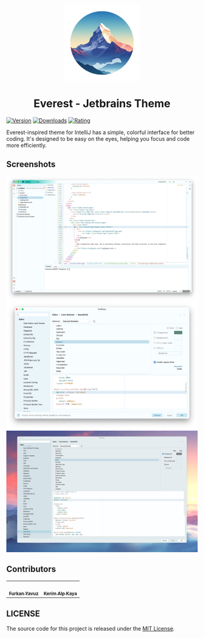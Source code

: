 <p align="center">
   <a href="https://plugins.jetbrains.com/plugin/22653-everest-theme">
    <img src="./icon.png" alt="Logo" width=200>
  </a>
</p>

<h1 align="center">
Everest - Jetbrains Theme
</h1>

[![Version](https://img.shields.io/jetbrains/plugin/v/22653-everest-theme.svg?label=Version&style=for-the-badge&logo=jetbrains)](https://plugins.jetbrains.com/plugin/22653-everest-theme)
[![Downloads](https://img.shields.io/jetbrains/plugin/d/22653-everest-theme.svg?style=for-the-badge&logo=jetbrains)](https://plugins.jetbrains.com/plugin/22653-everest-theme)
[![Rating](https://img.shields.io/jetbrains/plugin/r/rating/22653-everest-theme?label=Rating&style=for-the-badge&logo=jetbrains)](https://plugins.jetbrains.com/plugin/22653-everest-theme)

<!-- Plugin description -->
Everest-inspired theme for IntelliJ has a simple, colorful interface for better coding. It's designed to be easy on the eyes, helping you focus and code more efficiently.
<!-- Plugin description end -->

## Screenshots

<img src="./screenshot-1.png" alt="screenshot">
<img src="./screenshot-2.png" alt="screenshot">
<img src="./screenshot-3.png" alt="screenshot">

## Contributors

<!-- ALL-CONTRIBUTORS-LIST:START - Do not remove or modify this section -->
<!-- prettier-ignore-start -->
<!-- markdownlint-disable -->
<table>
  <tr>
    <td align="center"><a href="https://github.com/furknyavuz"><img src="https://avatars0.githubusercontent.com/u/2248168?s=460&u=435ef6ade0785a7a135ce56cae751fb3ade1d126&v=4" width="100px;" alt=""/><br /><sub><b>Furkan Yavuz</b></sub></a><br /></td>
    <td align="center"><a href="https://github.com/kerimalp"><img src="https://avatars.githubusercontent.com/u/90132495?v=4" width="100px;" alt=""/><br /><sub><b>Kerim Alp Kaya</b></sub></a><br /></td>
  </tr>
</table>

<!-- markdownlint-enable -->
<!-- prettier-ignore-end -->

<!-- ALL-CONTRIBUTORS-LIST:END -->

## LICENSE

The source code for this project is released under the [MIT License](LICENSE).
